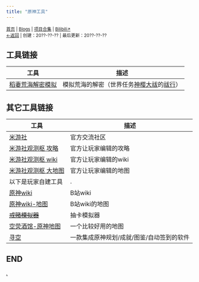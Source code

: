 ```yaml
---
title: "原神工具"
---
```

<small><a href="/">首页</a> | <a href="/blogs">Blogs</a> | <a href="/Project">项目合集</a> | <a href="https://space.bilibili.com/1987247870">Bilibili↗</a><br><a href="../">←返回</a> | 
创建：20??-??-?? | 最后更新：20??-??-??</small><br>

## 工具链接

| 工具 | 描述 |
|-|-|
| [稻妻荒海解密模拟](./hhjm/index.html) | 模拟荒海的解密（世界任务[神樱大祓](https://wiki.biligame.com/ys/%E7%A5%9E%E6%A8%B1%E5%A4%A7%E7%A5%93)的[祓行](https://wiki.biligame.com/ys/%E7%A5%93%E8%A1%8C)） |

## 其它工具链接

| 工具 | 描述 |
|-|-|
| [米游社](https://bbs.mihoyo.com/ys/) | 官方交流社区 |
| [米游社观测枢 攻略](https://bbs.mihoyo.com/ys/strategy/) | 官方让玩家编辑的攻略 |
| [米游社观测枢 wiki](https://bbs.mihoyo.com/ys/obc) | 官方让玩家编辑的wiki |
| [米游社观测枢 大地图](https://webstatic.mihoyo.com/ys/app/interactive-map/index.html) | 官方让玩家编辑的地图 |
| 以下是玩家自建工具 | . |
| [原神wiki](https://wiki.biligame.com/ys/%E9%A6%96%E9%A1%B5) | B站wiki |
| [原神wiki-地图](https://wiki.biligame.com/ys/%E9%A6%96%E9%A1%B5) | B站wiki的地图 |
| [~~戒赌模拟器~~](https://wiki.biligame.com/ys/%E6%8A%BD%E5%8D%A1%E6%A8%A1%E6%8B%9F%E5%99%A8) | 抽卡模拟器 |
| [空荧酒馆-原神地图](https://yuanshen.site) | 一个比较好用的地图 |
| [寻空](https://github.com/xunkong/xunkong/releases) |一款集成原神规划/成就/图鉴/自动签到的软件|

## END
 [*.*](https://bbs.mihoyo.com/ys/home/49)